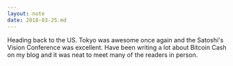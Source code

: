 ```yaml
---
layout: note
date: 2018-03-25.md
---
```


Heading back to the US. Tokyo was awesome once again and the Satoshi's Vision Conference was excellent. 
Have been writing a lot about Bitcoin Cash on my blog and it was neat to meet many of the readers in person.
